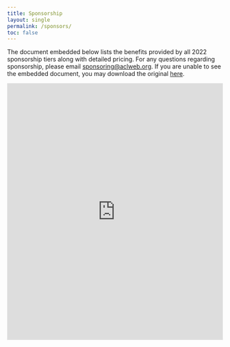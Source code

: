 ```yaml
---
title: Sponsorship
layout: single
permalink: /sponsors/
toc: false
---
```


<!-- See https://github.com/naacl-org/naacl-2021-website/blob/gh-pages/_pages/sponsors.md to add sponsors -->

The document embedded below lists the benefits provided by all 2022 sponsorship tiers along with detailed pricing. For any questions regarding sponsorship, please email [sponsoring@aclweb.org](mailto:sponsoring@aclweb.org ). If you are unable to see the embedded document, you may download the original [here](/downloads/Sponsorship-2022-booklet.pdf).
<iframe class="scribd_iframe_embed" title="Sponsorship 2022 Booklet" src="https://www.scribd.com/embeds/556475208/content?start_page=1&view_mode=scroll&access_key=key-eKJpikukIXVxyC9c1k1N" data-auto-height="false" data-aspect-ratio="1.7790927021696252" scrolling="no" id="doc_98436" width="100%" height="600" frameborder="0"></iframe>
